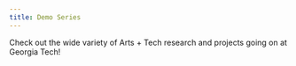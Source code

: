 ```yaml
---
title: Demo Series
---
```

Check out the wide variety of Arts + Tech research and projects going on at Georgia Tech!
